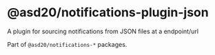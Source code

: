 # @asd20/notifications-plugin-json

A plugin for sourcing notifications from JSON files at a endpoint/url

Part of `@asd20/notifications-*` packages.
